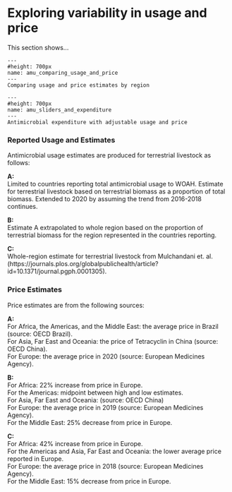 # Exploring variability in usage and price
<p>
This section shows...
</p>

```{figure} ../Images/amu_comparing_usage_and_price.png
---
#height: 700px
name: amu_comparing_usage_and_price
---
Comparing usage and price estimates by region
```

```{figure} ../Images/amu_sliders_and_expenditure.png
---
#height: 700px
name: amu_sliders_and_expenditure
---
Antimicrobial expenditure with adjustable usage and price
```

<h3>Reported Usage and Estimates</h3>
<p>
Antimicrobial usage estimates are produced for terrestrial livestock as follows:
</p>
<p><b>A:</b><br />
Limited to countries reporting total antimicrobial usage to WOAH. Estimate for terrestrial livestock based on terrestrial biomass as a proportion of total biomass. Extended to 2020 by assuming the trend from 2016-2018 continues.
</p>
<p><b>B:</b><br />
Estimate A extrapolated to whole region based on the proportion of terrestrial biomass for the region represented in the countries reporting.
</p>
<p><b>C:</b><br />
Whole-region estimate for terrestrial livestock from Mulchandani et. al. (https://journals.plos.org/globalpublichealth/article?id=10.1371/journal.pgph.0001305).
</p>

<h3>Price Estimates</h3>
<p>
Price estimates are from the following sources:
</p>
<p><b>A:</b><br />
For Africa, the Americas, and the Middle East: the average price in Brazil (source: OECD Brazil).
<br />
For Asia, Far East and Oceania: the price of Tetracyclin in China (source: OECD China).
<br />
For Europe: the average price in 2020 (source: European Medicines Agency).
</p>
<p><b>B:</b><br />
For Africa: 22% increase from price in Europe.
<br />
For the Americas: midpoint between high and low estimates.
<br />
For Asia, Far East and Oceania: (source: OECD China)
<br />
For Europe: the average price in 2019 (source: European Medicines Agency).
<br />
For the Middle East: 25% decrease from price in Europe.
</p>
<p><b>C:</b><br />
For Africa: 42% increase from price in Europe.
<br />
For the Americas and Asia, Far East and Oceania: the lower average price reported in Europe.
<br />
For Europe: the average price in 2018 (source: European Medicines Agency).
<br />
For the Middle East: 15% decrease from price in Europe.
</p>
